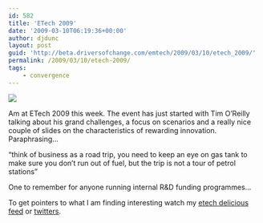 ```yaml
---
id: 582
title: 'ETech 2009'
date: '2009-03-10T06:19:36+00:00'
author: djdunc
layout: post
guid: 'http://beta.driversofchange.com/emtech/2009/03/10/etech_2009/'
permalink: /2009/03/10/etech-2009/
tags:
    - convergence
---
```


[![](https://i0.wp.com/assets.en.oreilly.com/1/event/20/et2009_home_header_bg2.jpg?w=500)](http://en.oreilly.com/et2009/)

Am at ETech 2009 this week. The event has just started with Tim O’Reilly talking about his grand challenges, a focus on scenarios and a really nice couple of slides on the characteristics of rewarding innovation. Paraphrasing…

“think of business as a road trip, you need to keep an eye on gas tank to make sure you don’t run out of fuel, but the trip is not a tour of petrol stations”

One to remember for anyone running internal R&amp;D funding programmes…

To get pointers to what I am finding interesting watch my [etech delicious feed](http://delicious.com/djdunc/etech) or [twitters](http://twitter.com/djdunc).